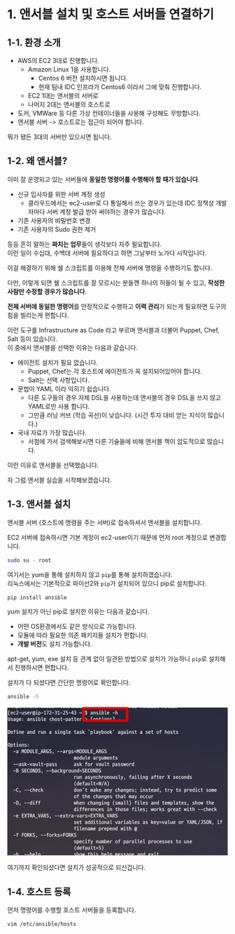 # 1. 앤서블 설치 및 호스트 서버들 연결하기


## 1-1. 환경 소개

* AWS의 EC2 3대로 진행합니다.
  * Amazon Linux 1을 사용합니다.
    * Centos 6 버전 설치하시면 됩니다.
    * 현재 팀내 IDC 인프라가 Centos6 이라서 그에 맞춰 진행합니다.
  * EC2 1대는 앤서블의 서버로
  * 나머지 2대는 앤서블의 호스트로
* 도커, VMWare 등 다른 가상 컨테이너들을 사용해 구성해도 무방합니다.
* 앤서블 서버 -> 호스트로는 접근이 되어야 합니다.

뭐가 됐든 3대의 서버만 있으시면 됩니다.

## 1-2. 왜 앤서블?

이미 잘 운영되고 있는 서버들에 **동일한 명령어를 수행해야 할 때가 있습니다**.

* 신규 입사자를 위한 서버 계정 생성
  * 클라우드에서는 ec2-user로 다 통일해서 쓰는 경우가 있는데 IDC 정책상 개발자마다 서버 계정 발급 받아 써야하는 경우가 많습니다.
* 기존 사용자의 비밀번호 변경
* 기존 사용자의 Sudo 권한 제거

등등 흔히 말하는 **짜치는 업무**들이 생각보다 자주 필요합니다.  
이런 일이 수십대, 수백대 서버에 필요하다고 하면 그날부터 노가다 시작입니다.  

이걸 해결하기 위해 쉘 스크립트를 이용해 전체 서버에 명령을 수행하기도 합니다.  
  
다만, 이렇게 되면 쉘 스크립트를 잘 모르시는 분들껜 하나의 허들이 될 수 있고, **작성한 사람만 수정할 경우가 많습니다**.  
  
**전체 서버에 동일한 명령어**를 안정적으로 수행하고 **이력 관리**가 되는게 필요하면 도구의 힘을 빌리는게 편합니다.  
  
이런 도구를 Infrastructure as Code 라고 부르며 앤서블과 더불어 Puppet, Chef, Salt 등이 있습니다.  
이 중에서 앤서블을 선택한 이유는 다음과 같습니다.

* 에이전트 설치가 필요 없습니다.
  * Puppet, Chef는 각 호스트에 에이전트가 꼭 설치되어있어야 합니다.
  * Salt는 선택 사항입니다.
* 문법이 YAML 이라 익히기 쉽습니다.
  * 다른 도구들의 경우 자체 DSL을 사용하는데 앤서블의 경우 DSL을 쓰지 않고 YAML로만 사용 합니다.
  * 그만큼 러닝 커브 (학습 곡선)이 낮습니다. (시간 투자 대비 얻는 지식이 많습니다.)
* 국내 자료가 가장 많습니다.
  * 서점에 가서 검색해보시면 다른 기술들에 비해 앤서블 책이 압도적으로 많습니다.

이런 이유로 앤서블을 선택했습니다.  

자 그럼 앤서블 실습을 시작해보겠습니다.

## 1-3. 앤서블 설치

앤서블 서버 (호스트에 명령을 주는 서버)로 접속하셔서 앤서블을 설치합니다.  
  
EC2 서버에 접속하시면 기본 계정이 ec2-user이기 때문에 먼저 root 계정으로 변경합니다.

```bash
sudo su - root
```

여기서는 yum을 통해 설치하지 않고 ```pip```를 통해 설치하겠습니다.  
리눅스에서는 기본적으로 파이선2와 ```pip```가 설치되어 있으니 pip로 설치합니다.

```bash
pip install ansible
```

yum 설치가 아닌 pip로 설치한 이유는 다음과 같습니다.

* 어떤 OS환경에서도 같은 방식으로 가능합니다.
* 모듈에 따라 필요한 의존 패키지들 설치가 편합니다.
* **개발 버전**도 설치 가능합니다.

apt-get, yum, exe 설치 등 관계 없이 일관된 방법으로 설치가 가능하니 ```pip```로 설치해서 진행하시면 편합니다.  
  
설치가 다 되셨다면 간단한 명령어로 확인합니다.

```bash
ansible -h
```

![1](./images/1.png)

여기까지 확인되셨다면 설치가 성공적으로 되신겁니다.

## 1-4. 호스트 등록

먼저 명령어를 수행할 호스트 서버들을 등록합니다.  
  
```bash
vim /etc/ansible/hosts
```

